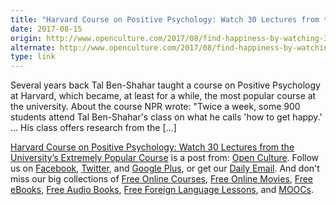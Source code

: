 ```yaml
---
title: "Harvard Course on Positive Psychology: Watch 30 Lectures from the University’s Extremely Popular Course"
date: 2017-08-15
origin: http://www.openculture.com/2017/08/find-happiness-by-watching-30-lectures-from-harvards-extremely-popular-positive-psychology-course.html
alternate: http://www.openculture.com/2017/08/find-happiness-by-watching-30-lectures-from-harvards-extremely-popular-positive-psychology-course.html
type: link
---
```


<p>Several years back Tal Ben-Shahar taught a course on Positive Psychology at Harvard, which became, at least for a while, the most popular course at the university. About the course NPR wrote: &quot;Twice a week, some 900 students attend Tal Ben-Shahar's class on what he calls 'how to get happy.' ... His class offers research from the […]<br>
</p>
<p><a rel="nofollow" href="http://www.openculture.com/2017/08/find-happiness-by-watching-30-lectures-from-harvards-extremely-popular-positive-psychology-course.html">Harvard Course on Positive Psychology: Watch 30 Lectures from the University’s Extremely Popular Course</a> is a post from: <a href="http://www.openculture.com">Open Culture</a>. Follow us on <a href="https://www.facebook.com/openculture">Facebook</a>, <a href="https://twitter.com/#!/openculture">Twitter</a>, and <a href="https://plus.google.com/108579751001953501160/posts">Google Plus</a>, or get our <a href="http://www.openculture.com/dailyemail">Daily Email</a>. And don't miss our big collections of <a href="http://www.openculture.com/freeonlinecourses">Free Online Courses</a>, <a href="http://www.openculture.com/freemoviesonline">Free Online Movies</a>, <a href="http://www.openculture.com/free_ebooks">Free eBooks</a>, <a href="http://www.openculture.com/freeaudiobooks">Free Audio Books</a>, <a href="http://www.openculture.com/freelanguagelessons">Free Foreign Language Lessons</a>, and <a href="http://www.openculture.com/free_certificate_courses">MOOCs</a>.</p>